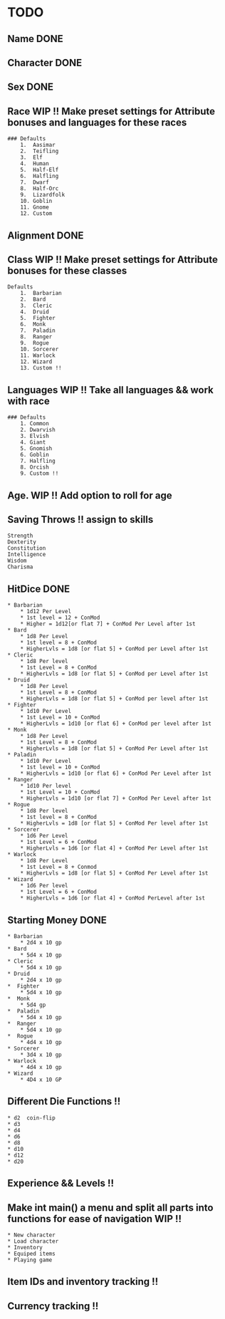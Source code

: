 # TODO

## Name  DONE

## Character  DONE

## Sex  DONE

## Race  WIP !! Make preset settings for Attribute bonuses and languages for these races

    ### Defaults
        1.  Aasimar
        2.  Teifling
        3.  Elf
        4.  Human
        5.  Half-Elf
        6.  Halfling
        7.  Dwarf
        8.  Half-Orc
        9.  Lizardfolk
        10. Goblin
        11. Gnome
        12. Custom

## Alignment  DONE

## Class WIP !! Make preset settings for Attribute bonuses for these classes

    Defaults
        1.  Barbarian
        2.  Bard
        3.  Cleric
        4.  Druid
        5.  Fighter
        6.  Monk
        7.  Paladin
        8.  Ranger
        9.  Rogue
        10. Sorcerer
        11. Warlock
        12. Wizard
        13. Custom !!

## Languages WIP !! Take all languages && work with race

    ### Defaults
        1. Common  
        2. Dwarvish  
        3. Elvish  
        4. Giant  
        5. Gnomish  
        6. Goblin  
        7. Halfling  
        8. Orcish  
        9. Custom !!

## Age.  WIP !! Add option to roll for age

## Saving Throws !! assign to skills

    Strength
    Dexterity
    Constitution
    Intelligence
    Wisdom
    Charisma

## HitDice DONE

    * Barbarian 
        * 1d12 Per Level
        * 1st level = 12 + ConMod
        * Higher = 1d12[or flat 7] + ConMod Per Level after 1st
    * Bard
        * 1d8 Per Level
        * 1st level = 8 + ConMod
        * HigherLvls = 1d8 [or flat 5] + ConMod per Level after 1st
    * Cleric
        * 1d8 Per level
        * 1st Level = 8 + ConMod
        * HigherLvls = 1d8 [or flat 5] + ConMod per Level after 1st
    * Druid
        * 1d8 Per Level
        * 1st Level = 8 + ConMod
        * HigherLvls = 1d8 [or flat 5] + ConMod per level after 1st
    * Fighter
        * 1d10 Per Level
        * 1st Level = 10 + ConMod
        * HigherLvls = 1d10 [or flat 6] + ConMod per level after 1st
    * Monk
        * 1d8 Per Level
        * 1st Level = 8 + ConMod
        * HigherLvls = 1d8 [or flat 5] + ConMod Per Level after 1st
    * Paladin
        * 1d10 Per Level
        * 1st level = 10 + ConMod
        * HigherLvls = 1d10 [or flat 6] + ConMod Per Level after 1st
    * Ranger
        * 1d10 Per level
        * 1st Level = 10 + ConMod
        * HigherLvls = 1d10 [or flat 7] + ConMod Per Level after 1st
    * Rogue
        * 1d8 Per level
        * 1st level = 8 + ConMod
        * HigherLvls = 1d8 [or flat 5] + ConMod Per level after 1st
    * Sorcerer
        * 1d6 Per Level
        * 1st Level = 6 + ConMod
        * HigherLvls = 1d6 [or flat 4] + ConMod Per Level after 1st
    * Warlock
        * 1d8 Per Level
        * 1st Level = 8 + Conmod
        * HigherLvls = 1d8 [or flat 5] + ConMod Per Level after 1st
    * Wizard
        * 1d6 Per level
        * 1st Level = 6 + ConMod
        * HigherLvls = 1d6 [or flat 4] + ConMod PerLevel after 1st

## Starting Money DONE

    * Barbarian
        * 2d4 x 10 gp
    * Bard
        * 5d4 x 10 gp
    * Cleric
        * 5d4 x 10 gp
    * Druid
        * 2d4 x 10 gp
    *  Fighter
        * 5d4 x 10 gp
    *  Monk
        * 5d4 gp
    *  Paladin
        * 5d4 x 10 gp
    *  Ranger
        * 5d4 x 10 gp
    *  Rogue
        * 4d4 x 10 gp
    * Sorcerer
        * 3d4 x 10 gp
    * Warlock
        * 4d4 x 10 gp
    * Wizard
        * 4D4 x 10 GP
        
## Different Die Functions !!
    * d2  coin-flip
    * d3
    * d4
    * d6
    * d8
    * d10
    * d12
    * d20

## Experience && Levels !!

## Make int main() a menu and split all parts into functions for ease of navigation WIP !!
    * New character
    * Load character
    * Inventory
    * Equiped items
    * Playing game
## Item IDs and inventory tracking !!

## Currency tracking !!
